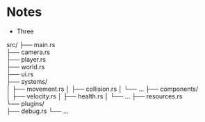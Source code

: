 # Notes

- Three

src/
├── main.rs        
├── camera.rs      
├── player.rs      
├── world.rs       
├── ui.rs          
├── systems/      
│   ├── movement.rs
│   ├── collision.rs
│   └── ...
├── components/   
│   ├── velocity.rs
│   ├── health.rs
│   └── ...
├── resources.rs    
└── plugins/        
    ├── debug.rs
    └── ...


